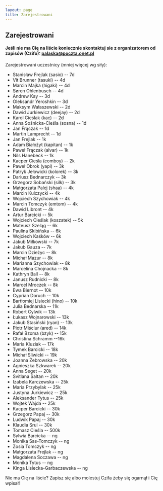 ```yaml
---
layout: page
title: Zarejestrowani
---
```


## Zarejestrowani

#### Jeśli nie ma Cię na liście koniecznie skontaktuj sie z organizatorem od zapisów (Czifo): palaska@poczta.onet.pl

Zarejestrowani uczestnicy (mniej więcej wg siły):

- Stanisław Frejlak (sasio) -- 7d
- Vít Brunner (tasuki) -- 4d
- Marcin Majka (higaki) -- 4d
- Søren Ohlenbusch -- 4d
- Andrew Kay -- 3d
- Oleksandr Yeroshkin -- 3d
- Maksym Wałaszewski -- 2d
- Dawid Jurkiewicz (deejay) -- 2d
- Karol Cieślak (kac) -- 2d
- Anna Sośnicka-Cieśla (sosna) -- 1d
- Jan Frączak -- 1d
- Martin Lamprecht -- 1d
- Jan Frejlak -- 1k
- Adam Białożyt (kapitan) -- 1k
- Paweł Frączak (alvar) -- 1k
- Nils Hanebeck -- 1k
- Kacper Cieśla (comboy) -- 2k
- Paweł Obrok (yapi) -- 3k
- Patryk Jełowicki (kolorek) -- 3k
- Dariusz Bednarczyk -- 3k
- Grzegorz Sobański (silk) -- 3k
- Małgorzata Palej (shaa) -- 4k
- Marcin Kulczycki -- 4k
- Wojciech Szychowiak -- 4k
- Marcin Tomczyk (emtom) -- 4k
- Dawid Libront -- 4k
- Artur Barcicki -- 5k
- Wojciech Cieślak (koszatek) -- 5k
- Mateusz Szeląg -- 6k
- Paulina Skibińska -- 6k
- Wojciech Kaśków -- 6k
- Jakub Miłkowski -- 7k
- Jakub Gauza -- 7k
- Marcin Dzieżyc -- 8k
- Michał Mazur -- 8k
- Marianna Szychowiak -- 8k 
- Marcelina Chojnacka -- 8k
- Kathryn Ball -- 8k
- Janusz Rudnicki -- 8k
- Marcel Mroczek -- 8k
- Ewa Biernot -- 10k
- Cyprian Doruch -- 10k
- Bartłomiej Lisiecki (hino) -- 10k
- Julia Bednarska -- 11k
- Robert Cylwik -- 13k
- Łukasz Wojnarowski -- 13k
- Jakub Stasiński (ryan) -- 13k
- Piotr Miściur (ared) -- 14k
- Rafał Bzoma (bzyk) -- 15k
- Christina Schramm --16k
- Maria Kluziak -- 17k
- Tymek Barcicki -- 18k
- Michał Sliwicki -- 19k
- Joanna Żebrowska -- 20k
- Agnieszka Szkwarek -- 20k
- Anna Seget -- 20k
- Svitlana Saltan -- 20k
- Izabela Karczewska -- 25k
- Maria Przybylak -- 25k
- Justyna Jurkiewicz -- 25k
- Aleksander Tytus -- 25k
- Wojtek Wajda -- 25k
- Kacper Barcicki -- 30k
- Grzegorz Papaj -- 30k
- Ludwik Papaj -- 30k
- Klaudia Srul -- 30k
- Tomasz Cieśla -- 500k 
- Sylwia Barcicka -- ng
- Monika Sas-Tomczyk -- ng
- Zosia Tomczyk -- ng
- Małgorzata Frejlak -- ng
- Magdalena Soczawa -- ng
- Monika Tytus -- ng
- Kinga Lisiecka-Garbaczewska -- ng



Nie ma Cię na liście?  Zapisz się albo molestuj Czifa żeby się ogarnął i Cię wpisał!
